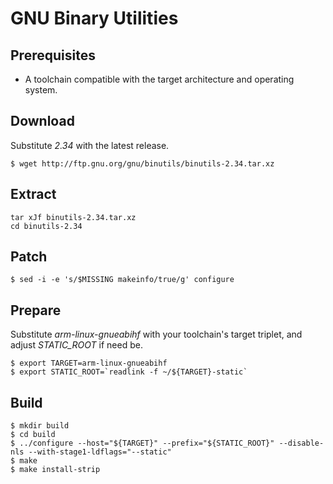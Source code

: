 # GNU Binary Utilities

## Prerequisites
* A toolchain compatible with the target architecture and operating system.

## Download
Substitute *2.34* with the latest release.
```
$ wget http://ftp.gnu.org/gnu/binutils/binutils-2.34.tar.xz
```

## Extract
```
tar xJf binutils-2.34.tar.xz 
cd binutils-2.34
```

## Patch
```
$ sed -i -e 's/$MISSING makeinfo/true/g' configure
```

## Prepare
Substitute *arm-linux-gnueabihf* with your toolchain's target triplet, and adjust *STATIC_ROOT* if need be.
```
$ export TARGET=arm-linux-gnueabihf
$ export STATIC_ROOT=`readlink -f ~/${TARGET}-static`
```

## Build
```
$ mkdir build
$ cd build
$ ../configure --host="${TARGET}" --prefix="${STATIC_ROOT}" --disable-nls --with-stage1-ldflags="--static"
$ make
$ make install-strip
```
